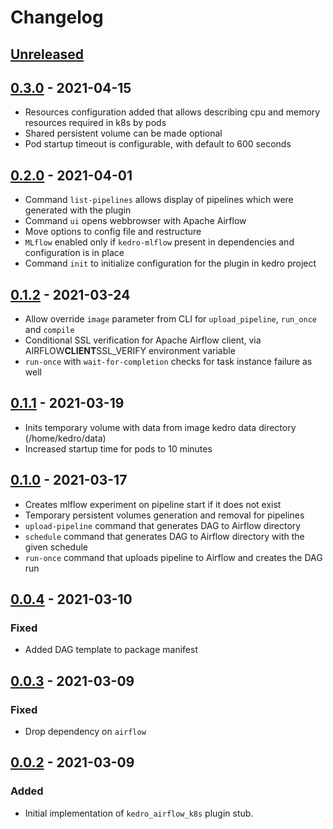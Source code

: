 # Changelog

## [Unreleased]

## [0.3.0] - 2021-04-15

-   Resources configuration added that allows describing cpu and memory resources required in k8s by pods
-   Shared persistent volume can be made optional
-   Pod startup timeout is configurable, with default to 600 seconds

## [0.2.0] - 2021-04-01

-   Command `list-pipelines` allows display of pipelines which were generated with the plugin
-   Command `ui` opens webbrowser with Apache Airflow
-   Move options to config file and restructure
-   `MLflow` enabled only if `kedro-mlflow` present in dependencies and configuration is in place 
-   Command `init` to initialize configuration for the plugin in kedro project

## [0.1.2] - 2021-03-24

-   Allow override `image` parameter from CLI for `upload_pipeline`, `run_once` and `compile`
-   Conditional SSL verification for Apache Airflow client, via AIRFLOW**CLIENT**SSL_VERIFY environment variable
-   `run-once` with `wait-for-completion` checks for task instance failure as well

## [0.1.1] - 2021-03-19

-   Inits temporary volume with data from image kedro data directory (/home/kedro/data)
-   Increased startup time for pods to 10 minutes

## [0.1.0] - 2021-03-17

-   Creates mlflow experiment on pipeline start if it does not exist
-   Temporary persistent volumes generation and removal for pipelines
-   `upload-pipeline` command that generates DAG to Airflow directory 
-   `schedule` command that generates DAG to Airflow directory with the given schedule
-   `run-once` command that uploads pipeline to Airflow and creates the DAG run

## [0.0.4] - 2021-03-10

### Fixed

-   Added DAG template to package manifest

## [0.0.3] - 2021-03-09

### Fixed

-   Drop dependency on `airflow`

## [0.0.2] - 2021-03-09

### Added

-   Initial implementation of `kedro_airflow_k8s` plugin stub. 

[Unreleased]: https://github.com/getindata/kedro-airflow-k8s/compare/0.3.0...HEAD

[0.3.0]: https://github.com/getindata/kedro-airflow-k8s/compare/0.2.0...0.3.0

[0.2.0]: https://github.com/getindata/kedro-airflow-k8s/compare/0.1.2...0.2.0

[0.1.2]: https://github.com/getindata/kedro-airflow-k8s/compare/0.1.1...0.1.2

[0.1.1]: https://github.com/getindata/kedro-airflow-k8s/compare/0.1.0...0.1.1

[0.1.0]: https://github.com/getindata/kedro-airflow-k8s/compare/0.0.4...0.1.0

[0.0.4]: https://github.com/getindata/kedro-airflow-k8s/compare/0.0.3...0.0.4

[0.0.3]: https://github.com/getindata/kedro-airflow-k8s/compare/0.0.2...0.0.3

[0.0.2]: https://github.com/getindata/kedro-airflow-k8s/compare/8f15485216cb040626b491d21e1b61eb3996be73...0.0.2
